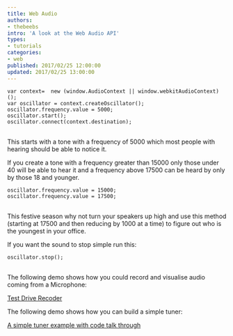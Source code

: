 ```yaml
---
title: Web Audio
authors:
- thebeebs
intro: 'A look at the Web Audio API'
types:
- tutorials
categories:
- web
published: 2017/02/25 12:00:00
updated: 2017/02/25 13:00:00
---
```

<pre><code class="language-javascript">var context=  new (window.AudioContext || window.webkitAudioContext)();
var oscillator = context.createOscillator();
oscillator.frequency.value = 5000;
oscillator.start();
oscillator.connect(context.destination);
</code>
</pre>

This starts with a tone with a frequency of 5000 which most people with hearing should be able to notice it.

If you create a tone with a frequency greater than 15000 only those under 40 will be able to hear it and a frequency above 17500 can be heard by only by those 18 and younger.

<pre><code class="language-javascript">oscillator.frequency.value = 15000;
oscillator.frequency.value = 17500;
</code>
</pre>

This festive season why not turn your speakers up high and use this method (starting at 17500 and then reducing by 1000 at a time) to figure out who is the youngest in your office. 

If you want the sound to stop simple run this:

<pre><code class="language-javascript">oscillator.stop();
</code>
</pre>

The following demo shows how you could record and visualise audio coming from a Microphone:

[Test Drive Recoder](https://developer.microsoft.com/en-us/microsoft-edge/testdrive/demos/microphone/)

The following demo shows how you can build a simple tuner: 

[A simple tuner example with code talk through](https://developer.microsoft.com/en-us/microsoft-edge/testdrive/demos/webaudiotuner/)

